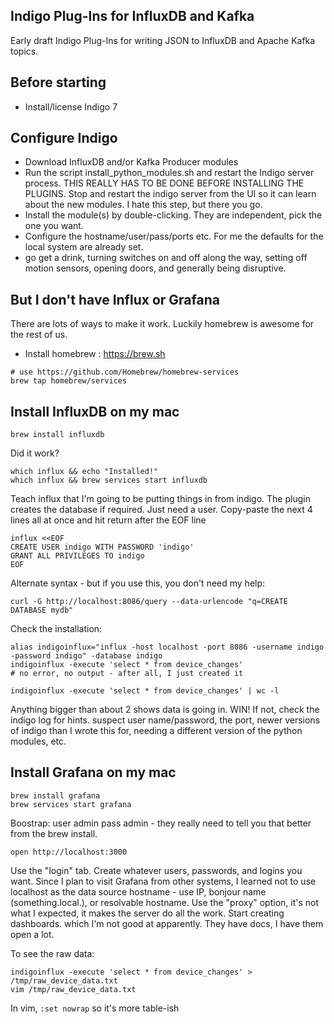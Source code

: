 Indigo Plug-Ins for InfluxDB and Kafka
---

Early draft Indigo Plug-Ins for writing JSON to InfluxDB and Apache Kafka topics. 

Before starting
---

* Install/license Indigo 7


Configure Indigo
---

* Download InfluxDB and/or Kafka Producer modules
* Run the script install_python_modules.sh and restart the Indigo server process.  THIS REALLY HAS TO BE DONE BEFORE INSTALLING THE PLUGINS.  Stop and restart the indigo server from the UI so it can learn about the new modules.  I hate this step, but there you go. 
* Install the module(s) by double-clicking. They are independent, pick the one you want.
* Configure the hostname/user/pass/ports etc. For me the defaults for the local system are already set.
* go get a drink, turning switches on and off along the way, setting off motion sensors, opening doors, and generally being disruptive. 

But I don't have Influx or Grafana
---

There are lots of ways to make it work. Luckily homebrew is awesome for the rest of us. 

* Install homebrew : https://brew.sh

```
# use https://github.com/Homebrew/homebrew-services
brew tap homebrew/services
```

Install InfluxDB on my mac
---

```
brew install influxdb
```

Did it work?

```
which influx && echo "Installed!"
which influx && brew services start influxdb
```

Teach influx that I'm going to be putting things in from indigo. The plugin creates the database if required. Just need a user. Copy-paste the next 4 lines all at once and hit return after the EOF line

```
influx <<EOF
CREATE USER indigo WITH PASSWORD 'indigo'
GRANT ALL PRIVILEGES TO indigo
EOF
```

Alternate syntax - but if you use this, you don't need my help: 

```
curl -G http://localhost:8086/query --data-urlencode "q=CREATE DATABASE mydb"
```

Check the installation:

```
alias indigoinflux="influx -host localhost -port 8086 -username indigo -password indigo" -database indigo
indigoinflux -execute 'select * from device_changes'
# no error, no output - after all, I just created it

indigoinflux -execute 'select * from device_changes' | wc -l
```

Anything bigger than about 2 shows data is going in. WIN! If not, check the indigo log for hints. suspect user name/password, the port, newer versions of indigo than I wrote this for, needing a different version of the python modules, etc.

Install Grafana on my mac
---

```
brew install grafana
brew services start grafana
```

Boostrap: user admin pass admin - they really need to tell you that better from the brew install.

```
open http://localhost:3000
```

Use the "login" tab.  Create whatever users, passwords, and logins you want. Since I plan to visit Grafana from other systems, I learned not to use localhost as the data source hostname - use IP, bonjour name (something.local.), or resolvable hostname. Use the "proxy" option, it's not what I expected, it makes the server do all the work. Start creating dashboards. which I'm not good at apparently. They have docs, I have them open a lot. 

To see the raw data:

```
indigoinflux -execute 'select * from device_changes' > /tmp/raw_device_data.txt
vim /tmp/raw_device_data.txt
```

In vim, ```:set nowrap``` so it's more table-ish


